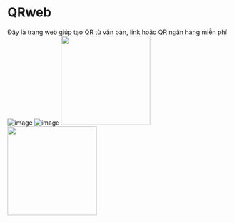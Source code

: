 # QRweb
Đây là trang web giúp tạo QR từ văn bản, link hoặc QR ngân hàng miễn phí
![image](https://github.com/brianhuster/brianhuster.github.io/assets/111893501/8f540f71-7f67-4b69-ada6-9cdd1881b975) ![image](https://github.com/brianhuster/brianhuster.github.io/assets/111893501/2a57b001-1190-4d38-96cc-b495557e8d9b)
<img src="https://github.com/brianhuster/brianhuster.github.io/assets/111893501/8f540f71-7f67-4b69-ada6-9cdd1881b975" width="200"/>
<img src="https://github.com/brianhuster/brianhuster.github.io/assets/111893501/2a57b001-1190-4d38-96cc-b495557e8d9b" width="200"/>
